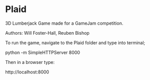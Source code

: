 # Plaid

3D Lumberjack Game made for a GameJam competition.

Authors: Will Foster-Hall, Reuben Bishop 


To run the game, navigate to the Plaid folder and type into terminal;

python -m SimpleHTTPServer 8000
 
Then in a browser type: 
 
 http://localhost:8000
 
 
